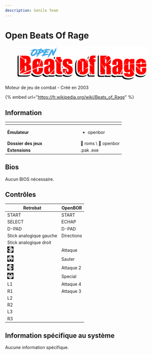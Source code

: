 ```yaml
---
description: Senile Team
---
```


# Open Beats Of Rage

<div align="left">

<figure><img src="https://raw.githubusercontent.com/fabricecaruso/es-theme-carbon/52ff37c9e265587d006945a2ba695b5a962b3a3d/art/logos/openbor.svg" alt=""><figcaption></figcaption></figure>

</div>

Moteur de jeu de combat - Créé en 2003

{% embed url="https://fr.wikipedia.org/wiki/Beats_of_Rage" %}

## Information

<table data-header-hidden><thead><tr><th width="224"></th><th></th></tr></thead><tbody><tr><td><strong>Émulateur</strong></td><td><ul><li>openbor</li></ul></td></tr><tr><td><strong>Dossier des jeux</strong></td><td><span data-gb-custom-inline data-tag="emoji" data-code="1f4c2">📂</span> roms \ <span data-gb-custom-inline data-tag="emoji" data-code="1f4c2">📂</span> openbor</td></tr><tr><td><strong>Extensions</strong></td><td>.pak .exe</td></tr></tbody></table>

## Bios

Aucun BIOS nécessaire.

## Contrôles

| Retrobat                                       | OpenBOR    |
| ---------------------------------------------- | ---------- |
| START                                          | START      |
| SELECT                                         | ECHAP      |
| D-PAD                                          | D-PAD      |
| Stick analogique gauche                        | Directions |
| Stick analogique droit                         |            |
| ![](<../../../.gitbook/assets/image (32).png>) | Attaque    |
| ![](<../../../.gitbook/assets/image (19).png>) | Sauter     |
| ![](<../../../.gitbook/assets/image (6).png>)  | Attaque 2  |
| ![](<../../../.gitbook/assets/image (34).png>) | Special    |
| L1                                             | Attaque 4  |
| R1                                             | Attaque 3  |
| L2                                             |            |
| R2                                             |            |
| L3                                             |            |
| R3                                             |            |

## Information spécifique au système

Aucune information spécifique.
